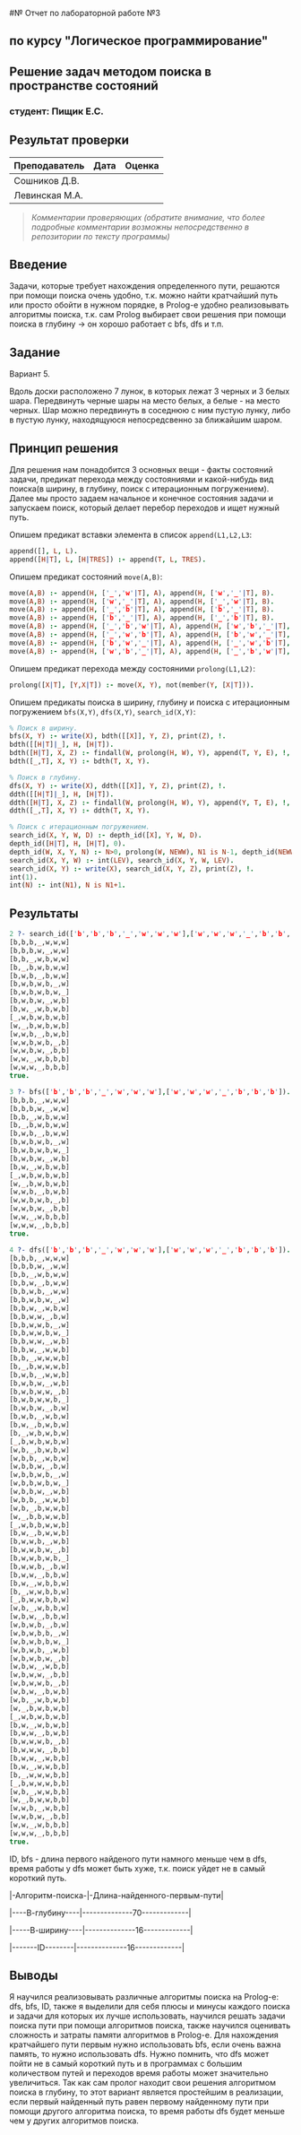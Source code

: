 #№ Отчет по лабораторной работе №3
## по курсу "Логическое программирование"

## Решение задач методом поиска в пространстве состояний

### студент: Пищик Е.С.

## Результат проверки

| Преподаватель     | Дата         |  Оценка       |
|-------------------|--------------|---------------|
| Сошников Д.В. |              |               |
| Левинская М.А.|              |               |

> *Комментарии проверяющих (обратите внимание, что более подробные комментарии возможны непосредственно в репозитории по тексту программы)*


## Введение

Задачи, которые требует нахождения определенного пути, решаются при помощи поиска очень удобно, т.к. можно найти кратчайший путь или просто обойти в нужном порядке, в Prolog-е удобно реализовывать алгоритмы поиска, т.к. сам Prolog выбирает свои решения при помощи поиска в глубину -> он хорошо работает с bfs, dfs и т.п.

## Задание

Вариант 5.

Вдоль доски расположено 7 лунок, в которых лежат 3 черных и 3 белых шара.
Передвинуть черные шары на место белых, а белые - на место черных.
Шар можно передвинуть в соседнюю с ним пустую лунку, либо в пустую лунку, находящуюся непосредсвенно за ближайшим шаром.

## Принцип решения

Для решения нам понадобится 3 основных вещи - факты состояний задачи, предикат перехода между состояниями и какой-нибудь вид поиска(в ширину, в глубину, поиск с итерационным погружением). Далее мы просто задаем начальное и конечное состояния задачи и запускаем поиск, который делает перебор переходов и ищет нужный путь. 


Опишем предикат вставки элемента в список `append(L1,L2,L3`:
```prolog
append([], L, L).
append([H|T], L, [H|TRES]) :- append(T, L, TRES).
```


Опишем предикат состояний `move(A,B)`:
```prolog
move(A,B) :- append(H, ['_','w'|T], A), append(H, ['w','_'|T], B).
move(A,B) :- append(H, ['w','_'|T], A), append(H, ['_','w'|T], B).
move(A,B) :- append(H, ['_','b'|T], A), append(H, ['b','_'|T], B).
move(A,B) :- append(H, ['b','_'|T], A), append(H, ['_','b'|T], B).
move(A,B) :- append(H, ['_','b','w'|T], A), append(H, ['w','b','_'|T], B).
move(A,B) :- append(H, ['_','w','b'|T], A), append(H, ['b','w','_'|T], B).
move(A,B) :- append(H, ['b','w','_'|T], A), append(H, ['_','w','b'|T], B).
move(A,B) :- append(H, ['w','b','_'|T], A), append(H, ['_','b','w'|T], B).
```


Опишем предикат перехода между состояними `prolong(L1,L2)`:
```prolog
prolong([X|T], [Y,X|T]) :- move(X, Y), not(member(Y, [X|T])).
```


Опишем предикаты поиска в ширину, глубину и поиска с итерационным погружением `bfs(X,Y)`, `dfs(X,Y)`, `search_id(X,Y)`:
```prolog
% Поиск в ширину.
bfs(X, Y) :- write(X), bdth([[X]], Y, Z), print(Z), !.
bdth([[H|T]|_], H, [H|T]).
bdth([H|T], X, Z) :- findall(W, prolong(H, W), Y), append(T, Y, E), !, bdth(E, X, Z).
bdth([_,T], X, Y) :- bdth(T, X, Y).

% Поиск в глубину.
dfs(X, Y) :- write(X), ddth([[X]], Y, Z), print(Z), !.
ddth([[H|T]|_], H, [H|T]).
ddth([H|T], X, Z) :- findall(W, prolong(H, W), Y), append(Y, T, E), !, ddth(E, X, Z).
ddth([_,T], X, Y) :- ddth(T, X, Y).

% Поиск с итерационным погружением.
search_id(X, Y, W, D) :- depth_id([X], Y, W, D).
depth_id([H|T], H, [H|T], 0).
depth_id(W, X, Y, N) :- N>0, prolong(W, NEWW), N1 is N-1, depth_id(NEWW, X, Y, N1).
search_id(X, Y, W) :- int(LEV), search_id(X, Y, W, LEV).
search_id(X, Y) :- write(X), search_id(X, Y, Z), print(Z), !.
int(1).
int(N) :- int(N1), N is N1+1.
```

## Результаты

```prolog
2 ?- search_id(['b','b','b','_','w','w','w'],['w','w','w','_','b','b','b']). 
[b,b,b,_,w,w,w]
[b,b,b,w,_,w,w]
[b,b,_,w,b,w,w]
[b,_,b,w,b,w,w]
[b,w,b,_,b,w,w]
[b,w,b,w,b,_,w]
[b,w,b,w,b,w,_]
[b,w,b,w,_,w,b]
[b,w,_,w,b,w,b]
[_,w,b,w,b,w,b]
[w,_,b,w,b,w,b]
[w,w,b,_,b,w,b]
[w,w,b,w,b,_,b]
[w,w,b,w,_,b,b]
[w,w,_,w,b,b,b]
[w,w,w,_,b,b,b]
true.

3 ?- bfs(['b','b','b','_','w','w','w'],['w','w','w','_','b','b','b']).       
[b,b,b,_,w,w,w]
[b,b,b,w,_,w,w]
[b,b,_,w,b,w,w]
[b,_,b,w,b,w,w]
[b,w,b,_,b,w,w]
[b,w,b,w,b,_,w]
[b,w,b,w,b,w,_]
[b,w,b,w,_,w,b]
[b,w,_,w,b,w,b]
[_,w,b,w,b,w,b]
[w,_,b,w,b,w,b]
[w,w,b,_,b,w,b]
[w,w,b,w,b,_,b]
[w,w,b,w,_,b,b]
[w,w,_,w,b,b,b]
[w,w,w,_,b,b,b]
true.

4 ?- dfs(['b','b','b','_','w','w','w'],['w','w','w','_','b','b','b']). 
[b,b,b,_,w,w,w]
[b,b,b,w,_,w,w]
[b,b,_,w,b,w,w]
[b,b,w,_,b,w,w]
[b,b,w,b,_,w,w]
[b,b,w,b,w,_,w]
[b,b,w,_,w,b,w]
[b,b,w,w,_,b,w]
[b,b,w,w,b,_,w]
[b,b,w,w,b,w,_]
[b,b,w,w,_,w,b]
[b,b,w,_,w,w,b]
[b,b,_,w,w,w,b]
[b,_,b,w,w,w,b]
[b,w,b,_,w,w,b]
[b,w,b,w,_,w,b]
[b,w,b,w,w,_,b]
[b,w,b,w,w,b,_]
[b,w,b,w,_,b,w]
[b,w,b,_,w,b,w]
[b,w,_,b,w,b,w]
[b,_,w,b,w,b,w]
[_,b,w,b,w,b,w]
[w,b,_,b,w,b,w]
[w,b,b,_,w,b,w]
[w,b,b,w,_,b,w]
[w,b,b,w,b,_,w]
[w,b,b,w,b,w,_]
[w,b,b,w,_,w,b]
[w,b,b,_,w,w,b]
[w,b,_,b,w,w,b]
[w,_,b,b,w,w,b]
[_,w,b,b,w,w,b]
[b,w,_,b,w,w,b]
[b,w,w,b,_,w,b]
[b,w,w,b,w,_,b]
[b,w,w,b,w,b,_]
[b,w,w,b,_,b,w]
[b,w,w,_,b,b,w]
[b,w,_,w,b,b,w]
[b,_,w,w,b,b,w]
[_,b,w,w,b,b,w]
[w,b,_,w,b,b,w]
[w,b,w,_,b,b,w]
[w,b,w,b,_,b,w]
[w,b,w,b,b,_,w]
[w,b,w,b,b,w,_]
[w,b,w,b,_,w,b]
[w,b,w,b,w,_,b]
[w,b,w,_,w,b,b]
[w,b,w,w,_,b,b]
[w,b,w,w,b,_,b]
[w,b,w,_,b,w,b]
[w,b,_,w,b,w,b]
[w,_,b,w,b,w,b]
[_,w,b,w,b,w,b]
[b,w,_,w,b,w,b]
[b,w,w,_,b,w,b]
[b,w,w,w,b,_,b]
[b,w,w,w,_,b,b]
[b,w,w,_,w,b,b]
[b,w,_,w,w,b,b]
[b,_,w,w,w,b,b]
[_,b,w,w,w,b,b]
[w,b,_,w,w,b,b]
[w,_,b,w,w,b,b]
[w,w,b,_,w,b,b]
[w,w,b,w,_,b,b]
[w,w,_,w,b,b,b]
[w,w,w,_,b,b,b]
true.
```
ID, bfs - длина первого найденого пути намного меньше чем в dfs, время работы у dfs может быть хуже, т.к. поиск уйдет не в самый короткий путь.

|-Алгоритм-поиска-|-Длина-найденного-первым-пути|

|----В-глубину----|--------------70-------------|

|-----В-ширину----|--------------16-------------|

|-------ID--------|--------------16-------------|

## Выводы

Я научился реализовывать различные алгоритмы поиска на Prolog-е: dfs, bfs, ID, также я выделили для себя плюсы и минусы каждого поиска и задачи для которых их лучше использовать, научился решать задачи поиска пути при помощи алгоритмов поиска, также научился оценивать сложность и затраты памяти алгоритмов в Prolog-е. 
Для нахождения кратчайшего пути первым нужно использовать bfs, если очень важна память, то нужно использовать dfs. Нужно помнить, что dfs может пойти не в самый короткий путь и в программах с большим количеством путей и переходов время работы может значительно увеличиться. Так как сам пролог находит свои решения алгоритмом поиска в глубину, то этот вариант является простейшим в реализации, если первый найденный путь равен первому найденному пути при помощи другого алгоритма поиска, то время работы dfs будет меньше чем у других алгоритмов поиска.  
